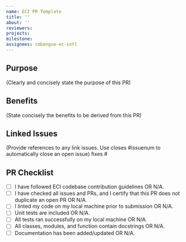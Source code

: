 ```yaml
---
name: ECI PR Template
title: ''
about: ''
reviewers:
projects:
milestone:
assignees: cmbengue-ec-intl
---
```


## Purpose
(Clearly and concisely state the purpose of this PR)

## Benefits
(State concisely the benefits to be derived from this PR)

## Linked Issues
(Provide references to any link issues. Use closes #issuenum to automatically close an open issue)
fixes #

## PR Checklist
- [ ] I have followed ECI codebase contribution guidelines OR N/A.
- [ ] I have checked all issues and PRs, and I certify that this PR does not duplicate an open PR OR N/A.
- [ ] I linted my code on my local machine prior to submission OR N/A.
- [ ] Unit tests are included OR N/A.
- [ ] All tests ran successfully on my local machine OR N/A.
- [ ] All classes, modules, and function contain docstrings OR N/A.
- [ ] Documentation has been added/updated OR N/A.
